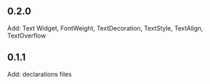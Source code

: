 ## 0.2.0

Add: Text Widget, FontWeight, TextDecoration, TextStyle, TextAlign, TextOverflow

## 0.1.1

Add: declarations files
